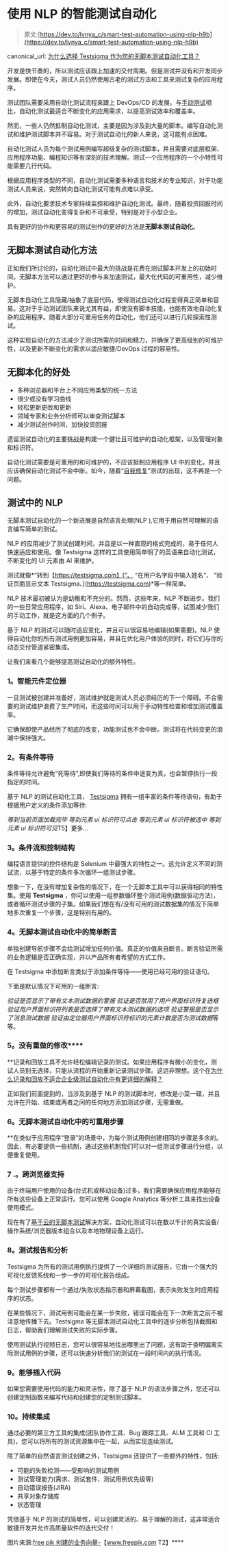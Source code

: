 # 使用 NLP 的智能测试自动化

> 原文:[https://dev.to/lvnya_c/smart-test-automation-using-nlp-h9b](https://dev.to/lvnya_c/smart-test-automation-using-nlp-h9b)

canonical_url: [为什么选择 Testsigma 作为您的无脚本测试自动化工具？](https://testsigma.com/blog/scriptless-test-automation-tool-why-testsigma/)

开发是快节奏的，所以测试应该跟上加速的交付周期。但是测试并没有和开发同步发展。即使在今天，测试人员仍然使用古老的测试方法和工具来测试复杂的应用程序。

测试团队需要采用自动化测试流程来跟上 DevOps/CD 的发展。与[手动测试](https://testsigma.com/blog/is-manual-testing-becoming-a-bottleneck-in-continuous-delivery/)相比，自动化测试最适合不断变化的应用需求，以提高测试效率和覆盖率。

然而，一些人仍然抵制自动化测试，主要是因为涉及到大量的脚本。编写自动化测试和维护测试脚本并不容易。对于测试自动化的新人来说，这可能有点困难。

自动化测试人员为每个测试用例编写超级复杂的测试脚本，并且需要对底层框架、应用程序功能、编程知识等有深刻的技术理解。测试一个应用程序的一个小特性可能需要几行代码。

根据应用程序类型的不同，自动化测试需要多种语言和技术的专业知识，对于功能测试人员来说，突然转向自动化测试可能有点难以承受。

此外，自动化要求技术专家持续监控和维护自动化测试。最终，随着投资回报时间的增加，测试自动化变得复杂和不可承受，特别是对于小型企业。

具有更好的协作和更容易的测试创作的更好的方法是**无脚本测试自动化**。

## **无脚本测试自动化方法**

正如我们所讨论的，自动化测试中最大的挑战是花费在测试脚本开发上的初始时间。无脚本方法可以通过更好的参与来加速测试，最大化代码的可重用性，减少维护。

无脚本自动化工具隐藏/抽象了底层代码，使得测试自动化过程变得真正简单和容易。这对于手动测试团队来说尤其有益，即使没有脚本技能，也能有效地自动化复杂的应用程序。随着大部分可重用任务的自动化，他们还可以进行几轮探索性测试。

这种实现自动化的方法减少了测试所需的时间和精力，并确保了更高级别的可维护性，以及更新不断变化的需求以适应敏捷/DevOps 过程的容易性。

## **无脚本化的好处**

*   多种浏览器和平台上不同应用类型的统一方法
*   很少或没有学习曲线
*   轻松更新更改和更新
*   领域专家和业务分析师可以审查测试脚本
*   减少测试创作时间，加快投资回报

遗留测试自动化的主要挑战是构建一个健壮且可维护的自动化框架，以及管理对象和标识符。

自动化测试需要是可重用的和可维护的，不应该抵制应用程序 UI 中的变化，并且应该确保自动化测试不会中断。如今，随着“[自我修复](https://testsigma.com/blog/self-healing-tests-maintenance-testsigma/)”测试的出现，这不再是一个问题。

## **测试中的 NLP**

无脚本测试自动化的一个新进展是自然语言处理(NLP ),它用于用自然可理解的语言编写简单的测试。

NLP 的应用减少了测试创建时间，并且是以一种直观的格式完成的，易于任何人快速适应和使用。像 Testsigma 这样的工具使用简单明了的英语来自动化测试，不断变化的 UI 元素由 AI 来维护。

测试就像*“转到【https://testsigma.com】[”、
“在用户名字段中输入姓名”、
“验证页面显示文本 Testsigma、](https://testsigma.com)*等一样简单。

NLP 技术最初被认为是幼稚和不充分的。然而，这些年来，NLP 不断进步。我们的一些日常应用程序，如 Siri、Alexa、电子邮件中的自动完成等，试图减少我们的手动工作，就是这方面的几个例子。

基于 NLP 的测试可以随时适应变化，并且可以很容易地编辑(如果需要)。NLP 使得自动化你的所有测试用例更加容易，并且在优化用户体验的同时，将它们与你的动态交付管道紧密集成。

让我们来看几个能够提高测试自动化的额外特性。

### **1。智能元件定位器**

一旦测试被创建并准备好，测试维护就是测试人员必须经历的下一个障碍。不合需要的测试维护浪费了生产时间，而这些时间可以用于手动特性检查和增加测试覆盖率。

它确保即使产品经历了彻底的改变，功能测试也不会中断。测试将在代码变更的浪潮中保持强大。

### **2。有条件等待**

条件等待允许避免“死等待”,即使我们等待的条件中途变为真，也会暂停执行一段指定的时间。

基于 NLP 的测试自动化工具， [Testsigma](https://testsigma.com) 拥有一组丰富的条件等待语句，有助于根据用户定义的条件添加等待:

*等到当前页面加载完毕
等到元素 ui 标识符可点击
等到元素 ui 标识符被选中
等到元素 ui 标识符可见*T5】更多…

### **3。条件流和控制结构**

编程语言提供的控件结构是 Selenium 中最强大的特性之一。这允许定义不同的测试流，以基于特定的条件多次循环一组测试步骤。

想象一下，在没有增加复杂性的情况下，在一个无脚本工具中可以获得相同的特性集。使用 **Testsigma** ，你可以使用一组参数循环整个测试用例(数据驱动方法)，或者循环测试步骤的子集。如果我们想在有/没有可用的测试数据集的情况下简单地多次重复一个步骤，这是特别有用的。

### **4。无脚本测试自动化中的简单断言**

单独创建导航步骤不会给测试增加任何价值。真正的价值来自断言。断言验证所需的业务逻辑是否正确实现，并以产品所有者希望的方式工作。

在 Testsigma 中添加断言类似于添加条件等待——使用已经可用的验证语句。

下面是默认情况下可用的一组断言:

*验证是否显示了带有文本测试数据的警报
验证是否禁用了用户界面标识符复选框
验证用户界面标识符列表是否选择了带有文本测试数据的选项
验证警报是否显示了消息测试数据
验证由定位器用户界面标识符标识的元素计数是否为测试数据*等等。

### **5。没有重做**的修改****

 **记录和回放工具不允许轻松编辑记录的测试。如果应用程序有微小的变化，测试人员别无选择，只能从流程的开始重新记录测试步骤。这远非理想。这个在[为什么记录和回放不适合企业级测试自动化中有更详细的解释？](https://testsigma.com/blog/why-is-record-and-playback-not-suitable-for-enterprise-class-test-automation/)

正如我们前面提到的，当涉及到基于 NLP 的测试脚本时，修改是小菜一碟，并且允许在开始、结束或两者之间的任何地方添加测试步骤，无需重做。

### **6。无脚本测试自动化中的可重用步骤**

 **在类似于应用程序“登录”的场景中，为每个测试用例创建相同的步骤是多余的。因此，有必要提供一些机制，通过这些机制我们可以对一组测试步骤进行分组，以便重复使用。

### 7 .**。跨浏览器支持**

由于终端用户使用的设备(台式机或移动设备)过多，我们需要确保应用程序能够在所有这些设备上正常运行。您可以使用 Google Analytics 等分析工具来找出设备使用模式。

现在有了[基于云的无脚本测试](https://testsigma.com/blog/best-cloud-based-test-automation-tool-continuous-delivery-demands/)解决方案，自动化测试可以在数以千计的真实设备/操作系统/浏览器版本组合以及本地物理设备上运行。

### **8。测试报告和分析**

Testsigma 为所有的测试用例执行提供了一个详细的测试报告，它由一个强大的可视化反馈系统和一步一步的可视化报告组成。

每个测试步骤都有一个通过/失败状态指示器和屏幕截图，表示失败发生时应用程序的状态。

在某些情况下，测试用例可能会在某一步失败，错误可能会在下一次断言之前不被注意地传播下去。Testsigma 等无脚本测试自动化工具中的逐步分析包括截图和日志，帮助我们理解测试失败的实际步骤。

使用测试执行视频日志，您可以很容易地找出哪里出了问题，这有助于查明偏离实际测试用例的步骤，还可以快速分析我们的测试在一段时间内的执行情况。

### **9。能够插入代码**

如果您需要使用代码的能力和灵活性，除了基于 NLP 的语法步骤之外，您还可以创建定制函数来编写代码和创建您的定制测试脚本。

### 10。持续集成

通过必要的第三方工具的集成(团队协作工具、Bug 跟踪工具、ALM 工具和 CI 工具)，您可以将所有的测试资源集中在一起，从而实现连续测试。

除了简单的自然语言测试创建之外，Testsigma 还提供了一些额外的特性，包括:

*   可能的失败检测——受影响的测试用例
*   测试管理能力(需求、测试套件、测试用例优先级等)
*   自动错误报告(JIRA)
*   共享对象存储库
*   状态管理

凭借基于 NLP 的测试的简单性，可以创建灵活的、易于理解的测试，这非常适合敏捷开发并允许高质量软件的迭代交付！

图片来源:[free pik 创建的业务向量-](https://www.freepik.com/free-photos-vectors/business)【www.freepik.com T2】****